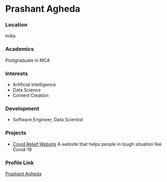 # Prashant Agheda

### Location

India

### Academics

Postgraduate in MCA

### Interests

- Artificial Intelligence
- Data Science
- Content Creation

### Development

- Software Engineer, Data Scientist

### Projects

- [Covid Relief Website](https://github.com/prashant-agheda/Covid-Relief-Website) A website that helps people in tough situation like Covid-19


### Profile Link

[Prashant Agheda](https://github.com/prashant-agheda/)
